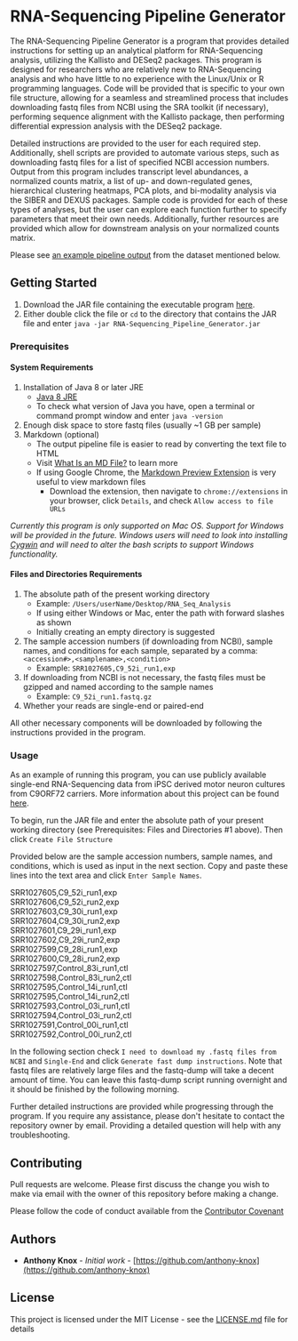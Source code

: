 # RNA-Sequencing Pipeline Generator

The RNA-Sequencing Pipeline Generator is a program that provides detailed instructions for setting up an analytical platform for RNA-Sequencing analysis, utilizing the Kallisto and DESeq2 packages. This program is designed for researchers who are relatively new to RNA-Sequencing analysis and who have little to no experience with the Linux/Unix or R programming languages. Code will be provided that is specific to your own file structure, allowing for a seamless and streamlined process that includes downloading fastq files from NCBI using the SRA toolkit (if necessary), performing sequence alignment with the Kallisto package, then performing differential expression analysis with the DESeq2 package. 

Detailed instructions are provided to the user for each required step. Additionally, shell scripts are provided to automate various steps, such as downloading fastq files for a list of specified NCBI accession numbers. Output from this program includes transcript level abundances, a normalized counts matrix, a list of up- and down-regulated genes, hierarchical clustering heatmaps, PCA plots, and bi-modality analysis via the SIBER and DEXUS packages. Sample code is provided for each of these types of analyses, but the user can explore each function further to specify parameters that meet their own needs. Additionally, further resources are provided which allow for downstream analysis on your normalized counts matrix.

Please see [an example pipeline output](https://github.com/anthony-knox/rna-sequencing-pipeline-generator/blob/master/ExamplePipelineOutput.md) from the dataset mentioned below.

## Getting Started

1. Download the JAR file containing the executable program [here](https://github.com/anthony-knox/rna-sequencing-pipeline-generator/blob/master/RNA-Sequencing_Pipeline_Generator.jar).
2. Either double click the file or `cd` to the directory that contains the JAR file and enter `java -jar RNA-Sequencing_Pipeline_Generator.jar`

### Prerequisites

#### System Requirements

1. Installation of Java 8 or later JRE
	* [Java 8 JRE](https://www.oracle.com/technetwork/java/javase/downloads/jre8-downloads-2133155.html)
	* To check what version of Java you have, open a terminal or command prompt window and enter ```java -version```
2. Enough disk space to store fastq files (usually ~1 GB per sample)
3. Markdown (optional)
	* The output pipeline file is easier to read by converting the text file to HTML
	* Visit [What Is an MD File?](https://www.lifewire.com/md-file-4143558) to learn more
	* If using Google Chrome, the [Markdown Preview Extension](https://chrome.google.com/webstore/detail/markdown-preview/jmchmkecamhbiokiopfpnfgbidieafmd?hl=en) is very useful to view markdown files
		* Download the extension, then navigate to `chrome://extensions` in your browser, click `Details`, and check `Allow access to file URLs`

_Currently this program is only supported on Mac OS. Support for Windows will be provided in the future. Windows users will need to look into installing [Cygwin](https://www.howtogeek.com/howto/41382/how-to-use-linux-commands-in-windows-with-cygwin/) and will need to alter the bash scripts to support Windows functionality._

#### Files and Directories Requirements

1. The absolute path of the present working directory
	* Example: `/Users/userName/Desktop/RNA_Seq_Analysis`
	* If using either Windows or Mac, enter the path with forward slashes as shown
	* Initially creating an empty directory is suggested
2. The sample accession numbers (if downloading from NCBI), sample names, and conditions for each sample, separated by a comma: `<accession#>,<samplename>,<condition>`
	* Example: `SRR1027605,C9_52i_run1,exp`
3. If downloading from NCBI is not necessary, the fastq files must be gzipped and named according to the sample names
	* Example: `C9_52i_run1.fastq.gz`
4. Whether your reads are single-end or paired-end

All other necessary components will be downloaded by following the instructions provided in the program.

### Usage

As an example of running this program, you can use publicly available single-end RNA-Sequencing data from iPSC derived motor neuron cultures from C9ORF72 carriers. More information about this project can be found [here](https://www.ncbi.nlm.nih.gov/bioproject/PRJNA227155). 

To begin, run the JAR file and enter the absolute path of your present working directory (see Prerequisites: Files and Directories #1 above). Then click `Create File Structure`

Provided below are the sample accession numbers, sample names, and conditions, which is used as input in the next section. Copy and paste these lines into the text area and click `Enter Sample Names`.

SRR1027605,C9\_52i\_run1,exp  
SRR1027606,C9\_52i\_run2,exp  
SRR1027603,C9\_30i\_run1,exp  
SRR1027604,C9\_30i\_run2,exp  
SRR1027601,C9\_29i\_run1,exp  
SRR1027602,C9\_29i\_run2,exp  
SRR1027599,C9\_28i\_run1,exp  
SRR1027600,C9\_28i\_run2,exp  
SRR1027597,Control\_83i\_run1,ctl  
SRR1027598,Control\_83i\_run2,ctl  
SRR1027595,Control\_14i\_run1,ctl  
SRR1027595,Control\_14i\_run2,ctl  
SRR1027593,Control\_03i\_run1,ctl  
SRR1027594,Control\_03i\_run2,ctl  
SRR1027591,Control\_00i\_run1,ctl  
SRR1027592,Control\_00i\_run2,ctl  

In the following section check `I need to download my .fastq files from NCBI` and `Single-End` and click `Generate fast dump instructions`. Note that fastq files are relatively large files and the fastq-dump will take a decent amount of time. You can leave this fastq-dump script running overnight and it should be finished by the following morning.

Further detailed instructions are provided while progressing through the program. If you require any assistance, please don't hesitate to contact the repository owner by email. Providing a detailed question will help with any troubleshooting.

## Contributing

Pull requests are welcome. Please first discuss the change you wish to make via email with the owner of this repository before making a change.

Please follow the code of conduct available from the [Contributor Covenant](https://www.contributor-covenant.org/version/1/4/code-of-conduct.html)

## Authors

* **Anthony Knox** - *Initial work* - [https://github.com/anthony-knox](https://github.com/anthony-knox)

## License

This project is licensed under the MIT License - see the [LICENSE.md](LICENSE.md) file for details

